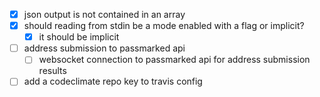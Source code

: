 
- [x] json output is not contained in an array
- [x] should reading from stdin be a mode enabled with a flag or implicit?
  + [x] it should be implicit
- [ ] address submission to passmarked api
  + [ ] websocket connection to passmarked api for address submission results
- [ ] add a codeclimate repo key to travis config
